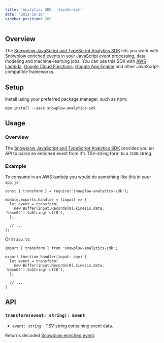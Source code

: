 ```yaml
---
title: 'Analytics SDK - JavaScript'
date: '2021-10-18'
sidebar_position: 200
---
```


## Overview

The [Snowplow JavaScript and TypeScript Analytics SDK](https://github.com/snowplow-incubator/snowplow-js-analytics-sdk) lets you work with [Snowplow enriched events](/docs/understanding-your-pipeline/canonical-event/index.md) in your JavaScript event processing, data modeling and machine-learning jobs. You can use this SDK with [AWS Lambda](https://aws.amazon.com/lambda/), [Google Cloud Functions](https://cloud.google.com/functions/), [Google App Engine](https://cloud.google.com/appengine) and other JavaScript-compatible frameworks.

## Setup

Install using your preferred package manager, such as npm:

```
npm install --save snowplow-analytics-sdk
```

## Usage

### Overview

The [](https://github.com/snowplow-incubator/snowplow-js-analytics-sdk)[Snowplow JavaScript and TypeScript Analytics SDK](https://github.com/snowplow-incubator/snowplow-js-analytics-sdk) provides you an API to parse an enriched event from it's TSV-string form to a `JSON` string.

### Example

To consume in an AWS lambda you would do something like this in your `app.js`:

```
const { transform } = require('snowplow-analytics-sdk');

module.exports.handler = (input) => {
  let event = transform(
    new Buffer(input.Records[0].kinesis.data, 'base64').toString('utf8'),
  );

  // ...
};
```

Or in `app.ts`:

```
import { transform } from 'snowplow-analytics-sdk';

export function handler(input: any) {
  let event = transform(
    new Buffer(input.Records[0].kinesis.data, 'base64').toString('utf8'),
  );

  // ...
}
```

## API

### `transform(event: string): Event`

- `event: string` - TSV string containing event data.

Returns decoded [Snowplow enriched event](/docs/understanding-your-pipeline/canonical-event/index.md).

